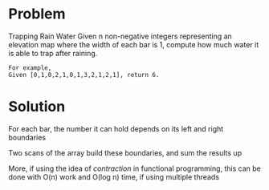 Problem
===
Trapping Rain Water
Given n non-negative integers representing an elevation map where the
width of each bar is 1, compute how much water it is able to trap after
raining.

    For example,
    Given [0,1,0,2,1,0,1,3,2,1,2,1], return 6.

Solution
===

For each bar, the number it can hold depends on its left and right boundaries

Two scans of the array build these boundaries, and sum the results up

More, if using the idea of *contraction* in functional programming, this can be done with O(n) work and O(log n) time, if using multiple threads